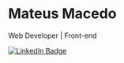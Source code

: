 # Mateus Macedo

Web Developer | Front-end

[![LinkedIn Badge](https://img.shields.io/badge/-Mateus%20Macedo-00003F?style=flat-square&logo=LinkedIn&logoColor=white&link=https://www.linkedin.com/in/mateusesm/)](https://www.linkedin.com/in/mateusesm/) 




